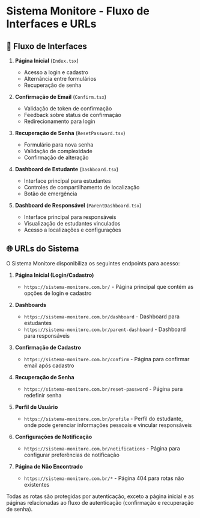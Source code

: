 
# Sistema Monitore - Fluxo de Interfaces e URLs

## 📱 Fluxo de Interfaces

1. **Página Inicial** (`Index.tsx`)
   - Acesso a login e cadastro
   - Alternância entre formulários
   - Recuperação de senha

2. **Confirmação de Email** (`Confirm.tsx`)
   - Validação de token de confirmação
   - Feedback sobre status de confirmação
   - Redirecionamento para login

3. **Recuperação de Senha** (`ResetPassword.tsx`)
   - Formulário para nova senha
   - Validação de complexidade
   - Confirmação de alteração

4. **Dashboard de Estudante** (`Dashboard.tsx`)
   - Interface principal para estudantes
   - Controles de compartilhamento de localização
   - Botão de emergência

5. **Dashboard de Responsável** (`ParentDashboard.tsx`)
   - Interface principal para responsáveis
   - Visualização de estudantes vinculados
   - Acesso a localizações e configurações

## 🌐 URLs do Sistema

O Sistema Monitore disponibiliza os seguintes endpoints para acesso:

1. **Página Inicial (Login/Cadastro)**
   - `https://sistema-monitore.com.br/` - Página principal que contém as opções de login e cadastro

2. **Dashboards**
   - `https://sistema-monitore.com.br/dashboard` - Dashboard para estudantes
   - `https://sistema-monitore.com.br/parent-dashboard` - Dashboard para responsáveis

3. **Confirmação de Cadastro**
   - `https://sistema-monitore.com.br/confirm` - Página para confirmar email após cadastro

4. **Recuperação de Senha**
   - `https://sistema-monitore.com.br/reset-password` - Página para redefinir senha

5. **Perfil de Usuário**
   - `https://sistema-monitore.com.br/profile` - Perfil do estudante, onde pode gerenciar informações pessoais e vincular responsáveis

6. **Configurações de Notificação**
   - `https://sistema-monitore.com.br/notifications` - Página para configurar preferências de notificação

7. **Página de Não Encontrado**
   - `https://sistema-monitore.com.br/*` - Página 404 para rotas não existentes

Todas as rotas são protegidas por autenticação, exceto a página inicial e as páginas relacionadas ao fluxo de autenticação (confirmação e recuperação de senha).
